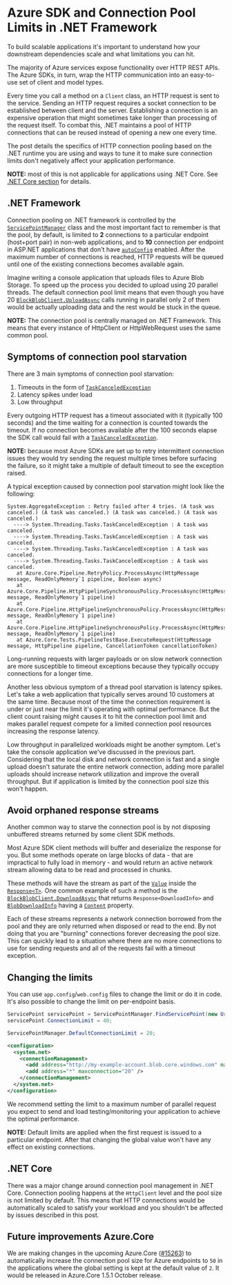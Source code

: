 # Azure SDK and Connection Pool Limits in .NET Framework

To build scalable applications it's important to understand how your downstream dependencies scale and what limitations you can hit.

The majority of Azure services expose functionality over HTTP REST APIs. The Azure SDKs, in turn, wrap the HTTP communication into an easy-to-use set of client and model types.

Every time you call a method on a `Client` class, an HTTP request is sent to the service. Sending an HTTP request requires a socket connection to be established between client and the server. Establishing a connection is an expensive operation that might sometimes take longer than processing of the request itself. To combat this, .NET maintains a pool of HTTP connections that can be reused instead of opening a new one every time.

The post details the specifics of HTTP connection pooling based on the .NET runtime you are using and ways to tune it to make sure connection limits don't negatively affect your application performance.

**NOTE:** most of this is not applicable for applications using .NET Core. See [.NET Core section](#.NET-Core) for details.

## .NET Framework

Connection pooling on .NET framework is controlled by the [`ServicePointManager`](https://docs.microsoft.com/dotnet/api/system.net.servicepointmanager) class and the most important fact to remember is that the pool, by default, is limited to **2** connections to a particular endpoint (host+port pair) in non-web applications, and to **10** connection per endpoint in ASP.NET applications that don't have [`autoConfig`](https://docs.microsoft.com/dotnet/api/system.web.configuration.processmodelsection.autoconfig8) enabled. After the maximum number of connections is reached, HTTP requests will be queued until one of the existing connections becomes available again.

Imagine writing a console application that uploads files to Azure Blob Storage. To speed up the process you decided to upload using 20 parallel threads. The default connection pool limit means that even though you have 20 [`BlockBlobClient.UploadAsync`](https://docs.microsoft.com/dotnet/api/azure.storage.blobs.specialized.blockblobclient.uploadasync) calls running in parallel only 2 of them would be actually uploading data and the rest would be stuck in the queue.

**NOTE:** The connection pool is centrally managed on .NET Framework. This means that every instance of HttpClient or HttpWebRequest uses the same common pool.

## Symptoms of connection pool starvation

There are 3 main symptoms of connection pool starvation:

1. Timeouts in the form of [`TaskCanceledException`](https://docs.microsoft.com/dotnet/api/system.threading.tasks.taskcanceledexception)
2. Latency spikes under load
3. Low throughput

Every outgoing HTTP request has a timeout associated with it (typically 100 seconds) and the time waiting for a connection is counted towards the timeout. If no connection becomes available after the 100 seconds elapse the SDK call would fail with a [`TaskCanceledException`](https://docs.microsoft.com/dotnet/api/system.threading.tasks.taskcanceledexception).

**NOTE:** because most Azure SDKs are set up to retry intermittent connection issues they would try sending the request multiple times before surfacing the failure, so it might take a multiple of default timeout to see the exception raised.

A typical exception caused by connection pool starvation might look like the following:

```
System.AggregateException : Retry failed after 4 tries. (A task was canceled.) (A task was canceled.) (A task was canceled.) (A task was canceled.)
  ----> System.Threading.Tasks.TaskCanceledException : A task was canceled.
  ----> System.Threading.Tasks.TaskCanceledException : A task was canceled.
  ----> System.Threading.Tasks.TaskCanceledException : A task was canceled.
  ----> System.Threading.Tasks.TaskCanceledException : A task was canceled.
   at Azure.Core.Pipeline.RetryPolicy.ProcessAsync(HttpMessage message, ReadOnlyMemory`1 pipeline, Boolean async)
   at Azure.Core.Pipeline.HttpPipelineSynchronousPolicy.ProcessAsync(HttpMessage message, ReadOnlyMemory`1 pipeline)
   at Azure.Core.Pipeline.HttpPipelineSynchronousPolicy.ProcessAsync(HttpMessage message, ReadOnlyMemory`1 pipeline)
   at Azure.Core.Pipeline.HttpPipelineSynchronousPolicy.ProcessAsync(HttpMessage message, ReadOnlyMemory`1 pipeline)
   at Azure.Core.Tests.PipelineTestBase.ExecuteRequest(HttpMessage message, HttpPipeline pipeline, CancellationToken cancellationToken)
```

Long-running requests with larger payloads or on slow network connection are more susceptible to timeout exceptions because they typically occupy connections for a longer time.

Another less obvious symptom of a thread pool starvation is latency spikes. Let's take a web application that typically serves around 10 customers at the same time. Because most of the time the connection requirement is under or just near the limit it's operating with optimal performance. But the client count raising might causes it to hit the connection pool limit and makes parallel request compete for a limited connection pool resources increasing the response latency.

Low throughput in parallelized workloads might be another symptom. Let's take the console application we've discussed in the previous part. Considering that the local disk and network connection is fast and a single upload doesn't saturate the entire network connection, adding more parallel uploads should increase network utilization and improve the overall throughput. But if application is limited by the connection pool size this won't happen.

## Avoid orphaned response streams

Another common way to starve the connection pool is by not disposing unbuffered streams returned by some client SDK methods.

Most Azure SDK client methods will buffer and deserialize the response for you. But some methods operate on large blocks of data - that are impractical to fully load in memory - and would return an active network stream allowing data to be read and processed in chunks.

These methods will have the stream as part of the [`Value`](https://docs.microsoft.com/dotnet/api/azure.response-1.value) inside the [`Response<T>`](https://docs.microsoft.com/dotnet/api/azure.response-1). One common example of such a method is the [`BlockBlobClient.DownloadAsync`](https://docs.microsoft.com/dotnet/api/azure.storage.blobs.specialized.blobbaseclient.downloadasync) that returns `Response<DownloadInfo>` and [`BlobDownloadInfo`](https://docs.microsoft.com/dotnet/api/azure.storage.blobs.models.blobdownloadinfo) having a [`Content`](https://docs.microsoft.com/dotnet/api/azure.storage.blobs.models.blobdownloadinfo.content) property.

Each of these streams represents a network connection borrowed from the pool and they are only returned when disposed or read to the end. By not doing that you are "burning" connections forever decreasing the pool size. This can quickly lead to a situation where there are no more connections to use for sending requests and all of the requests fail with a timeout exception.

## Changing the limits

You can use `app.config`/`web.config` files to change the limit or do it in code. It's also possible to change the limit on per-endpoint basis.

``` C#
ServicePoint servicePoint = ServicePointManager.FindServicePoint(new Uri("http://my-example-account.blob.core.windows.net/"));
servicePoint.ConnectionLimit = 40;

ServicePointManager.DefaultConnectionLimit = 20;
```

```xml
<configuration>
  <system.net>
    <connectionManagement>
      <add address="http://my-example-account.blob.core.windows.com" maxconnection="40" />
      <add address="*" maxconnection="20" />
    </connectionManagement>
  </system.net>
</configuration>
```

We recommend setting the limit to a maximum number of parallel request you expect to send and load testing/monitoring your application to achieve the optimal performance.

**NOTE:** Default limits are applied when the first request is issued to a particular endpoint. After that changing the global value won't have any effect on existing connections.

## .NET Core

There was a major change around connection pool management in .NET Core. Connection pooling happens at the `HttpClient` level and the pool size is not limited by default. This means that HTTP connections would be automatically scaled to satisfy your workload and you shouldn't be affected by issues described in this post.

## Future improvements Azure.Core

We are making changes in the upcoming Azure.Core ([#15263](https://github.com/Azure/azure-sdk-for-net/pull/15263)) to automatically increase the connection pool size for Azure endpoints to `50` in the applications where the global setting is kept at the default value of `2`. It would be released in Azure.Core 1.5.1 October release.
